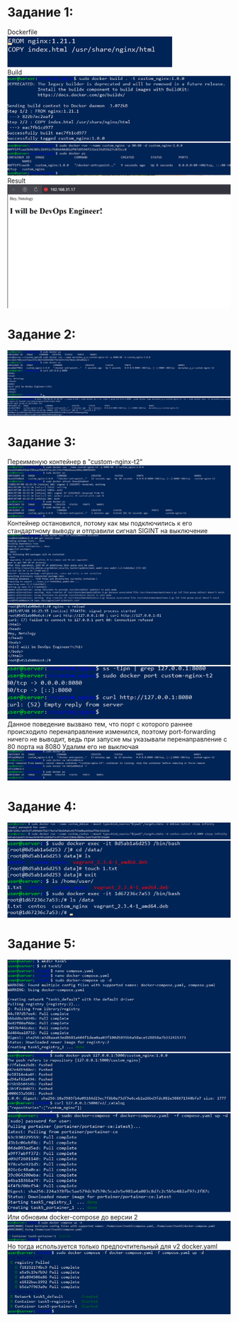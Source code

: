 # Задание 1:
Dockerfile\
![alt text](imgs/1.png)\
Build\
![alt text](imgs/2.png)\
![alt text](imgs/3.png)\
Result
![alt text](imgs/4.png)
# Задание 2:
![alt text](imgs/5.png)\
![alt text](imgs/6.png)
# Задание 3:
Переименую контейнер в "custom-nginx-t2"\
![alt text](imgs/7.png)\
Контейнер остановился, потому как мы подключились к его стандартному выводу и отправили сигнал SIGINT на выключение
![alt text](imgs/8.png)\
![alt text](imgs/9.png)\
![alt text](imgs/10.png)\
Данное поведение вызвано тем, что порт с которого раннее происходило перенаправление изменился, поэтому port-forwarding ничего не выводит, ведь при запуске мы указывали перенаправление с 80 порта на 8080
Удалим его не выключая
![alt text](imgs/11.png)
# Задание 4:
![alt text](imgs/12.png)\
![alt text](imgs/13.png)
# Задание 5:
![alt text](imgs/14.png)\
![alt text](imgs/15.png)\
![alt text](imgs/16.png)\
Или обновим docker-compose до версии 2
![alt text](imgs/17.png)\
Но тогда используется только предпочтительный для v2 docker.yaml
![alt text](imgs/18.png)
 
 
 
